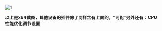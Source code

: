 ![1](https://user-images.githubusercontent.com/73426989/169705316-866e90be-eb70-4631-bc0a-d468866806d8.png)            

**以上是x64截图，其他设备的插件除了同样含有上面的，“可能”另外还有：CPU性能优化调节设置**   
